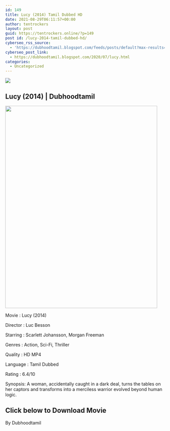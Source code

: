 ```yaml
---
id: 149
title: Lucy (2014) Tamil Dubbed HD
date: 2021-08-29T06:11:57+00:00
author: tentrockers
layout: post
guid: https://tentrockers.online/?p=149
post id: /lucy-2014-tamil-dubbed-hd/
cyberseo_rss_source:
  - 'https://dubhoodtamil.blogspot.com/feeds/posts/default?max-results=150&start-index=151'
cyberseo_post_link:
  - https://dubhoodtamil.blogspot.com/2020/07/lucy.html
categories:
  - Uncategorized
---
```

<div class="media_block">
  <img src="https://1.bp.blogspot.com/-0_BmV4bC8wc/XyQZfAwqXhI/AAAAAAAAB5o/TpHh4O1HLnoudoJ6KocpZkylbP2tprMjgCNcBGAsYHQ/s72-w480-h640-c/aef59b21b77b38827f85116237f6fcc4.jpg" class="media_thumbnail" />
</div>

## Lucy (2014) | Dubhoodtamil

<div class="separator">
  <a href="https://1.bp.blogspot.com/-0_BmV4bC8wc/XyQZfAwqXhI/AAAAAAAAB5o/TpHh4O1HLnoudoJ6KocpZkylbP2tprMjgCNcBGAsYHQ/s1024/aef59b21b77b38827f85116237f6fcc4.jpg" imageanchor="1"><img loading="lazy" border="0" data-original-height="1024" data-original-width="768" height="640" src="https://1.bp.blogspot.com/-0_BmV4bC8wc/XyQZfAwqXhI/AAAAAAAAB5o/TpHh4O1HLnoudoJ6KocpZkylbP2tprMjgCNcBGAsYHQ/w480-h640/aef59b21b77b38827f85116237f6fcc4.jpg" width="480" /></a>
</div>

Movie	<span></span>:	<span></span>Lucy (2014)

Director	<span></span>:	<span></span>Luc Besson

Starring	<span></span>:	<span></span>Scarlett Johansson, Morgan Freeman

Genres	<span></span>:	<span></span>Action, Sci-Fi, Thriller

Quality	<span></span>:	<span></span>HD MP4

Language	<span></span>:	<span></span>Tamil Dubbed

Rating	<span></span>:	<span></span>6.4/10

Synopsis: A woman, accidentally caught in a dark deal, turns the tables on her captors and transforms into a merciless warrior evolved beyond human logic.

## <span>Click below to Download Movie</span>

<span>By Dubhoodtamil</span>